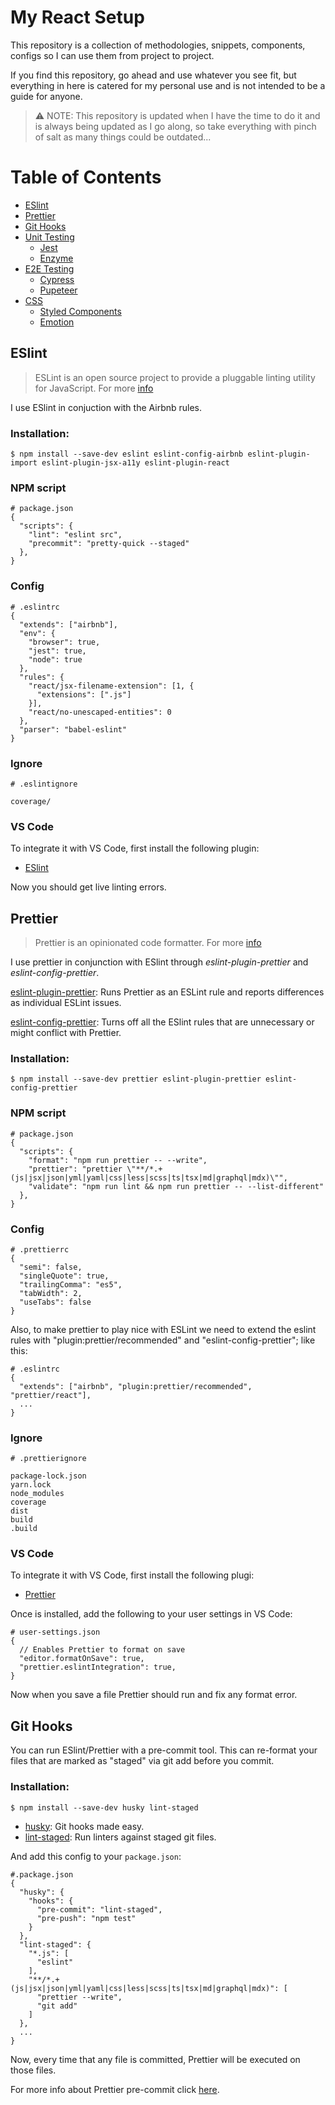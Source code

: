 # My React Setup

This repository is a collection of methodologies, snippets, components, configs so I can use them from project to project.

If you find this repository, go ahead and use whatever you see fit, but everything in here is catered for my personal use and is not intended to be a guide for anyone.

> ⚠️ NOTE: This repository is updated when I have the time to do it and is always being updated as I go along, so take everything with pinch of salt as many things could be outdated...

# Table of Contents

- [ESlint](#eslint)
- [Prettier](#prettier)
- [Git Hooks](#git-hooks)
- [Unit Testing](#unit-testing)
  - [Jest](#jest)
  - [Enzyme](#enzyme)
- [E2E Testing](#e2e-testing)
  - [Cypress](#cypress)
  - [Pupeteer](#pupeteer)
- [CSS](#css)
  - [Styled Components](#styled-components)
  - [Emotion](#emotion)

## ESlint

> ESLint is an open source project to provide a pluggable linting utility for JavaScript. For more [info](https://eslint.org/)

I use ESlint in conjuction with the Airbnb rules.

### Installation:

```
$ npm install --save-dev eslint eslint-config-airbnb eslint-plugin-import eslint-plugin-jsx-a11y eslint-plugin-react
```

### NPM script

```
# package.json
{
  "scripts": {
    "lint": "eslint src",
    "precommit": "pretty-quick --staged"
  },
}
```

### Config

```
# .eslintrc
{
  "extends": ["airbnb"],
  "env": {
    "browser": true,
    "jest": true,
    "node": true
  },
  "rules": {
    "react/jsx-filename-extension": [1, {
      "extensions": [".js"]
    }],
    "react/no-unescaped-entities": 0
  },
  "parser": "babel-eslint"
}

```

### Ignore

```
# .eslintignore

coverage/
```

### VS Code

To integrate it with VS Code, first install the following plugin:

- [ESlint](https://marketplace.visualstudio.com/items?itemName=dbaeumer.vscode-eslint)

Now you should get live linting errors.

## Prettier

> Prettier is an opinionated code formatter. For more [info](https://prettier.io/)

I use prettier in conjunction with ESlint through _eslint-plugin-prettier_ and _eslint-config-prettier_.

[eslint-plugin-prettier](https://github.com/prettier/eslint-plugin-prettier): Runs Prettier as an ESLint rule and reports differences as individual ESLint issues.

[eslint-config-prettier](https://github.com/prettier/eslint-config-prettier): Turns off all the ESlint rules that are unnecessary or might conflict with Prettier.

### Installation:

```
$ npm install --save-dev prettier eslint-plugin-prettier eslint-config-prettier
```

### NPM script

```
# package.json
{
  "scripts": {
    "format": "npm run prettier -- --write",
    "prettier": "prettier \"**/*.+(js|jsx|json|yml|yaml|css|less|scss|ts|tsx|md|graphql|mdx)\"",
    "validate": "npm run lint && npm run prettier -- --list-different"
  },
}
```

### Config

```
# .prettierrc
{
  "semi": false,
  "singleQuote": true,
  "trailingComma": "es5",
  "tabWidth": 2,
  "useTabs": false
}

```

Also, to make prettier to play nice with ESLint we need to extend the eslint rules with "plugin:prettier/recommended" and "eslint-config-prettier"; like this:

```
# .eslintrc
{
  "extends": ["airbnb", "plugin:prettier/recommended", "prettier/react"],
  ...
}

```

### Ignore

```
# .prettierignore

package-lock.json
yarn.lock
node_modules
coverage
dist
build
.build
```

### VS Code

To integrate it with VS Code, first install the following plugi:

- [Prettier](https://marketplace.visualstudio.com/items?itemName=esbenp.prettier-vscode)

Once is installed, add the following to your user settings in VS Code:

```
# user-settings.json
{
  // Enables Prettier to format on save
  "editor.formatOnSave": true,
  "prettier.eslintIntegration": true,
}
```

Now when you save a file Prettier should run and fix any format error.

## Git Hooks

You can run ESlint/Prettier with a pre-commit tool. This can re-format your files that are marked as "staged" via git add before you commit.

### Installation:

```
$ npm install --save-dev husky lint-staged
```

- [husky](https://github.com/typicode/husky): Git hooks made easy.
- [lint-staged](https://github.com/okonet/lint-staged): Run linters against staged git files.

And add this config to your `package.json`:

```
#.package.json
{
  "husky": {
    "hooks": {
      "pre-commit": "lint-staged",
      "pre-push": "npm test"
    }
  },
  "lint-staged": {
    "*.js": [
      "eslint"
    ],
    "**/*.+(js|jsx|json|yml|yaml|css|less|scss|ts|tsx|md|graphql|mdx)": [
      "prettier --write",
      "git add"
    ]
  },
  ...
}
```

Now, every time that any file is committed, Prettier will be executed on those files.

For more info about Prettier pre-commit click [here](https://prettier.io/docs/en/precommit.html).
